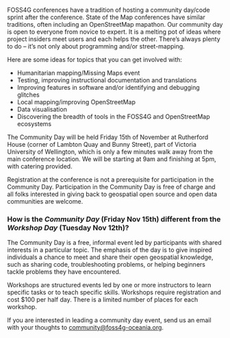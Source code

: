 FOSS4G conferences have a tradition of hosting a community day/code sprint after the conference. State of the Map conferences have similar traditions, often including an OpenStreetMap mapathon. Our community day is open to everyone from novice to expert. It is a melting pot of ideas where project insiders meet users and each helps the other. There’s always plenty to do – it’s not only about programming and/or street-mapping.

Here are some ideas for topics that you can get involved with:
- Humanitarian mapping/Missing Maps event
- Testing, improving instructional documentation and translations
- Improving features in software and/or identifying and debugging glitches
- Local mapping/improving OpenStreetMap
- Data visualisation
- Discovering the breadth of tools in the FOSS4G and OpenStreetMap ecosystems

The Community Day will be held Friday 15th of November at Rutherford House (corner of Lambton Quay and Bunny Street), part of Victoria University of Wellington, which is only a few minutes walk away from the main conference location. We will be starting at 9am and finishing at 5pm, with catering provided.

Registration at the conference is not a prerequisite for participation in the Community Day. Participation in the Community Day is free of charge and all folks interested in giving back to geospatial open source and open data communities are welcome.

### How is the *Community Day* (Friday Nov 15th) different from the *Workshop Day* (Tuesday Nov 12th)?

The Community Day is a free, informal event led by participants with shared interests in a particular topic. The emphasis of the day is to give inspired individuals a chance to meet and share their open geospatial knowledge, such as sharing code, troubleshooting problems, or helping beginners tackle problems they have encountered.

Workshops are structured events led by one or more instructors to learn specific tasks or to teach specific skills. Workshops require registration and cost $100 per half day. There is a limited number of places for each workshop.

If you are interested in leading a community day event, send us an email with your thoughts to [community@foss4g-oceania.org](mailto:community@foss4g-oceania.org).
